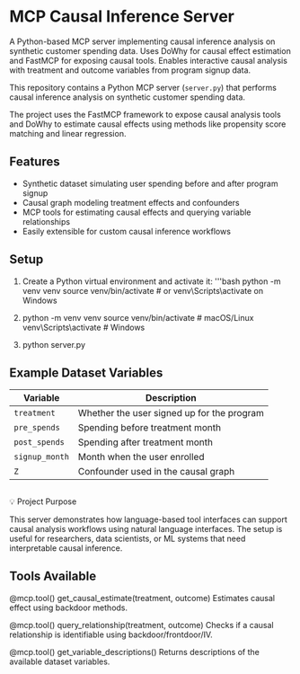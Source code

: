 


# MCP Causal Inference Server

A Python-based MCP server implementing causal inference analysis on synthetic customer spending data. Uses DoWhy for causal effect estimation and FastMCP for exposing causal tools. Enables interactive causal analysis with treatment and outcome variables from program signup data.

This repository contains a Python MCP server (`server.py`) that performs causal inference analysis on synthetic customer spending data.

The project uses the FastMCP framework to expose causal analysis tools and DoWhy to estimate causal effects using methods like propensity score matching and linear regression.

## Features

- Synthetic dataset simulating user spending before and after program signup
- Causal graph modeling treatment effects and confounders
- MCP tools for estimating causal effects and querying variable relationships
- Easily extensible for custom causal inference workflows

## Setup

1. Create a Python virtual environment and activate it:
'''bash
python -m venv venv
source venv/bin/activate  # or venv\Scripts\activate on Windows

2. python -m venv venv
source venv/bin/activate        # macOS/Linux
venv\Scripts\activate           # Windows

3. python server.py


## Example Dataset Variables
| Variable       | Description                                |
| -------------- | ------------------------------------------ |
| `treatment`    | Whether the user signed up for the program |
| `pre_spends`   | Spending before treatment month            |
| `post_spends`  | Spending after treatment month             |
| `signup_month` | Month when the user enrolled               |
| `Z`            | Confounder used in the causal graph        |

##
💡 Project Purpose

This server demonstrates how language-based tool interfaces can support causal analysis workflows using natural language interfaces. The setup is useful for researchers, data scientists, or ML systems that need interpretable causal inference.

## Tools Available  
@mcp.tool() get_causal_estimate(treatment, outcome)
Estimates causal effect using backdoor methods.

@mcp.tool() query_relationship(treatment, outcome)
Checks if a causal relationship is identifiable using backdoor/frontdoor/IV.

@mcp.tool() get_variable_descriptions()
Returns descriptions of the available dataset variables.


